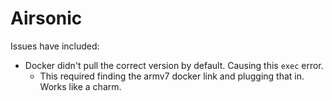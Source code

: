 # Airsonic 

Issues have included:

- Docker didn't pull the correct version by default. Causing this `exec` error.
  - This required finding the armv7 docker link and plugging that in. Works like a charm.
